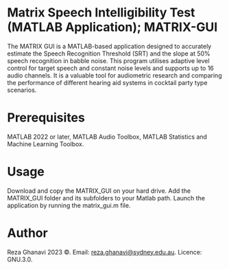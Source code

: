 # Matrix Speech Intelligibility Test (MATLAB Application); MATRIX-GUI 

The MATRIX GUI is a MATLAB-based application designed to accurately estimate the Speech Recognition Threshold (SRT)
and the slope at 50% speech recognition in babble noise.
This program utilises adaptive level control for target speech and constant noise levels and supports up to 16 audio channels.
It is a valuable tool for audiometric research and comparing the performance of different hearing aid systems in cocktail party type scenarios.

# Prerequisites

MATLAB 2022 or later, MATLAB Audio Toolbox, MATLAB Statistics and Machine Learning Toolbox.

# Usage

Download and copy the MATRIX_GUI on your hard drive. Add the MATRIX_GUI folder and its subfolders to your Matlab path.
Launch the application by running the matrix_gui.m file.

# Author
Reza Ghanavi 2023 ©.
Email: reza.ghanavi@sydney.edu.au.
Licence: GNU.3.0.




